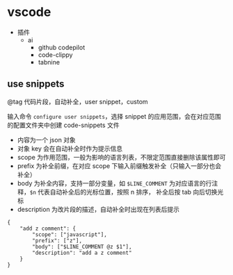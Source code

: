# vscode

-   插件
    -   ai
        -   github codepilot
        -   code-clippy
        -   tabnine


## use snippets

@tag 代码片段，自动补全，user snippet，custom

输入命令 `configure user snippets`，选择 snippet 的应用范围，会在对应范围的配置文件夹中创建 code-snippets 文件

-   内容为一个 json 对象
-   对象 key 会在自动补全时作为提示信息
-   scope 为作用范围，一般为影响的语言列表，不限定范围直接删除该属性即可
-   prefix 为补全前缀，在对应 scope 下输入前缀触发补全（只输入一部分也会补全）
-   body 为补全内容，支持一部分变量，如 `$LINE_COMMENT` 为对应语言的行注释，`$n` 代表自动补全后的光标位置，按照 n 排序，
    补全后按 tab 向后切换光标
-   description 为改片段的描述，自动补全时出现在列表后提示

```jsonc
{
    "add z comment": {
        "scope": ["javascript"],
        "prefix": ["z"],
        "body": ["$LINE_COMMENT @z $1"],
        "description": "add a z comment"
    }
}
```
